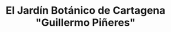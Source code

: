 ---
layout: home
klass: compositionBlocks
title: El Jardín Botánico de Cartagena "Guillermo Piñeres"
description:   
background:  /assets/images/Picture1-JBGP.jpeg
height: 80hv
navbar:
    color: white
    hasWhiteText: false
    floating: true
composition:
  - type: heroImage
  - type: split
    data: es.The-Garden.TheGarden
  - type: split
    data: es.The-Garden.Mission
  - type: split
    data: es.The-Garden.polarBear
permalink: /es/the-garden
lang-ref: the-garden
---
